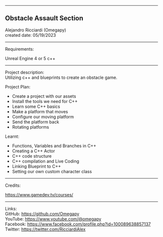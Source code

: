 -----------------------------------------------------------------------------------------------------------------------------
Obstacle Assault Section
-----------------------------------------------------------------------------------------------------------------------------

 Alejandro Ricciardi (Omegapy)  
 created date: 05/19/2023  

-----------------------------------------------------------------------------------------------------------------------------
Requirements:  

Unreal Engine 4 or 5
c++

-----------------------------------------------------------------------------------------------------------------------------

Project description:  
Utilizing c++ and blueprints to create an obstacle game.

Project Plan:  
- Create a project with our assets  
- Install the tools we need for C++  
- Learn some C++ basics  
- Make a platform that moves  
- Configure our moving platform  
- Send the platform back  
- Rotating platforms  

Learnt:  
- Functions, Variables and Branches in C++  
- Creating a C++ Actor  
- C++ code structure  
- C++ compilation and Live Coding  
- Linking Blueprint to C++  
- Setting our own custom character class

-----------------------------------------------------------------------------------------------------------------------------
Credits:

https://www.gamedev.tv/courses/

-----------------------------------------------------------------------------------------------------------------------------

Links:  
GitHub: https://github.com/Omegapy  
YouTube: https://www.youtube.com/@omegapy  
Facebook: https://www.facebook.com/profile.php?id=100089638857137  
Twitter: https://twitter.com/RicciardiAlex



